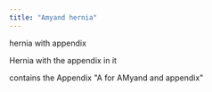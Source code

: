 ```yaml
---
title: "Amyand hernia"
---
```

hernia with appendix

Hernia with the appendix in it

contains the Appendix &quot;A for AMyand and appendix&quot;

